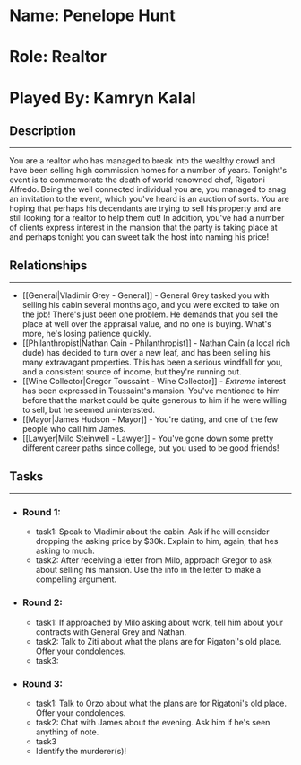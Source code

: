 # Name: Penelope Hunt
# Role: Realtor
# Played By: Kamryn Kalal

## Description
---
You are a realtor who has managed to break into the wealthy crowd and have been selling high commission homes for a number of years. Tonight's event is to commemorate the death of world renowned chef, Rigatoni Alfredo. Being the well connected individual you are, you managed to snag an invitation to the event, which you've heard is an auction of sorts. You are hoping that perhaps his decendants are trying to sell his property and are still looking for a realtor to help them out! In addition, you've had a number of clients express interest in the mansion that the party is taking place at and perhaps tonight you can sweet talk the host into naming his price!

## Relationships
---
- [[General|Vladimir Grey - General]]  - General Grey tasked you with selling his cabin several months ago, and you were excited to take on the job! There's just been one problem. He demands that you sell the place at well over the appraisal value, and no one is buying. What's more, he's losing patience quickly.
- [[Philanthropist|Nathan Cain - Philanthropist]]  - Nathan Cain (a local rich dude) has decided to turn over a new leaf, and has been selling his many extravagant properties. This has been a serious windfall for you, and a consistent source of income, but they're running out.
- [[Wine Collector|Gregor Toussaint - Wine Collector]]  - *Extreme* interest has been expressed in Toussaint's mansion. You've mentioned to him before that the market could be quite generous to him if he were willing to sell, but he seemed uninterested.
- [[Mayor|James Hudson - Mayor]]  - You're dating, and one of the few people who call him James.
- [[Lawyer|Milo Steinwell - Lawyer]]  - You've gone down some pretty different career paths since college, but you used to be good friends!

## Tasks
___
- ### Round 1:
	- task1: Speak to Vladimir about the cabin. Ask if he will consider dropping the asking price by $30k. Explain to him, again, that hes asking to much.
	- task2: After receiving a letter from Milo, approach Gregor to ask about selling his mansion. Use the info in the letter to make a compelling argument.
- ### Round 2:
	- task1: If approached by Milo asking about work, tell him about your contracts with General Grey and Nathan.
	- task2: Talk to Ziti about what the plans are for Rigatoni's old place. Offer your condolences.
	- task3:
- ### Round 3:
	- task1: Talk to Orzo about what the plans are for Rigatoni's old place. Offer your condolences.
	- task2: Chat with James about the evening. Ask him if he's seen anything of note.
	- task3
	- Identify the murderer(s)!